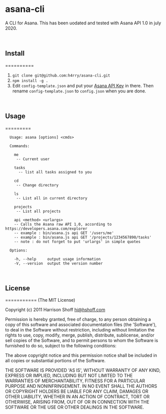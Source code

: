 asana-cli
=========

A CLI for Asana.
This has been uodated and tested with Asana API 1.0 in july 2020.

<br/>


## Install
==========

1. `git clone git@github.com:h4rry/asana-cli.git`
2. `npm install -g .`
3. Edit `config-template.json` and put your [Asana API Key](http://app.asana.com/-/account_api) in there. Then rename `config-template.json` to `config.json` when you are done.

<br/>

## Usage
=========

	  Usage: asana [options] <cmds>
	
	  Commands:
	
	    me 
	     -- Current user
	    
	    tasks 
	      -- list all tasks assigned to you
	    
	    cd 
	     -- Change directory
	    
	    ls 
	     -- List all in current directory
	    
	    projects 
	     -- List all projects
	     
	    api <method> <urlargs>
	    -- Calls the Asana raw API 1.0, according to https://developers.asana.com/explorer
	    -- example : bin/asana.js api GET '/users/me'
	    -- example : bin/asana.js api GET '/projects/1234567890/tasks'
	    -- note : do not forget to put 'urlargs' in simple quotes
	
	  Options:
	
	    -h, --help     output usage information
	    -V, --version  output the version number
	    
<br/>

## License
===========
(The MIT License)

Copyright (c) 2011 Harrison Shoff <hi@hshoff.com>

Permission is hereby granted, free of charge, to any person obtaining a copy of this software and associated documentation files (the 'Software'), to deal in the Software without restriction, including without limitation the rights to use, copy, modify, merge, publish, distribute, sublicense, and/or sell copies of the Software, and to permit persons to whom the Software is furnished to do so, subject to the following conditions:

The above copyright notice and this permission notice shall be included in all copies or substantial portions of the Software.

THE SOFTWARE IS PROVIDED 'AS IS', WITHOUT WARRANTY OF ANY KIND, EXPRESS OR IMPLIED, INCLUDING BUT NOT LIMITED TO THE WARRANTIES OF MERCHANTABILITY, FITNESS FOR A PARTICULAR PURPOSE AND NONINFRINGEMENT. IN NO EVENT SHALL THE AUTHORS OR COPYRIGHT HOLDERS BE LIABLE FOR ANY CLAIM, DAMAGES OR OTHER LIABILITY, WHETHER IN AN ACTION OF CONTRACT, TORT OR OTHERWISE, ARISING FROM, OUT OF OR IN CONNECTION WITH THE SOFTWARE OR THE USE OR OTHER DEALINGS IN THE SOFTWARE.

